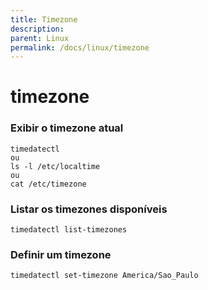 ```yaml
---
title: Timezone
description: 
parent: Linux
permalink: /docs/linux/timezone
---
```


# timezone

### Exibir o timezone atual

    timedatectl
    ou
    ls -l /etc/localtime
    ou
    cat /etc/timezone   

### Listar os timezones disponíveis

    timedatectl list-timezones

### Definir um timezone

    timedatectl set-timezone America/Sao_Paulo
